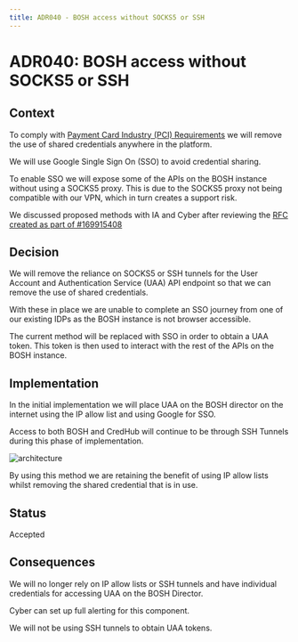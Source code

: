 ```yaml
---
title: ADR040 - BOSH access without SOCKS5 or SSH
---
```


# ADR040: BOSH access without SOCKS5 or SSH

## Context

To comply with [Payment Card Industry (PCI) Requirements](https://www.pcisecuritystandards.org/pci_security/maintaining_payment_security) we will remove the use of shared credentials anywhere in the platform.

We will use Google Single Sign On (SSO) to avoid credential sharing.

To enable SSO we will expose some of the APIs on the BOSH instance without using a SOCKS5 proxy. This is due to the SOCKS5 proxy not being compatible with our VPN, which in turn creates a support risk. 

We discussed proposed methods with IA and Cyber after reviewing the [RFC created as part of #169915408](https://docs.google.com/document/d/1XZsrNp88tOSyC_bjy1mg3Yyv2TkpKgYSjoYResGAbps/edit#heading=h.xscqoqxlc072)

## Decision

We will remove the reliance on SOCKS5 or SSH tunnels for the User Account and Authentication Service (UAA) API endpoint so that we can remove the use of shared credentials.

With these in place we are unable to complete an SSO journey from one of our existing IDPs as the BOSH instance is not browser accessible.

The current method will be replaced with SSO in order to obtain a UAA token. This token is then used to interact with the rest of the APIs on the BOSH instance.

## Implementation

In the initial implementation we will place UAA on the BOSH director on the internet using the IP allow list and using Google for SSO.

Access to both BOSH and CredHub will continue to be through SSH Tunnels during this phase of implementation.

![architecture](../images/adr451-bosh-access-without-socks.svg)

By using this method we are retaining the benefit of using IP allow lists whilst removing the shared credential that is in use.

## Status

Accepted

## Consequences

We will no longer rely on IP allow lists or SSH tunnels and have individual credentials for accessing UAA on the BOSH Director.

Cyber can set up full alerting for this component.

We will not be using SSH tunnels to obtain UAA tokens.


